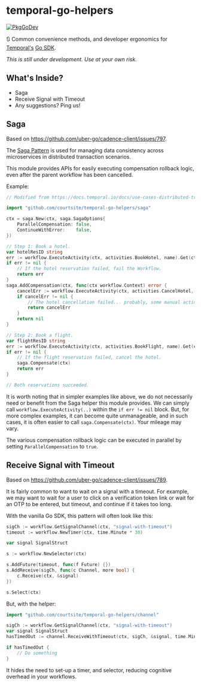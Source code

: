 # temporal-go-helpers

[![PkgGoDev](https://pkg.go.dev/badge/mod/github.com/courtsite/temporal-go-helpers)](https://pkg.go.dev/mod/github.com/courtsite/temporal-go-helpers)


🔃 Common convenience methods, and developer ergonomics for [Temporal's](https://github.com/temporalio/temporal/) [Go SDK](https://github.com/temporalio/sdk-go).

_This is still under development. Use at your own risk._


## What's Inside?

- Saga
- Receive Signal with Timeout
- Any suggestions? Ping us!


## Saga

Based on https://github.com/uber-go/cadence-client/issues/797.

The [Saga Pattern](https://microservices.io/patterns/data/saga.html) is used for managing data consistency across microservices in distributed transaction scenarios.

This module provides APIs for easily executing compensation rollback logic, even after the parent workflow has been cancelled.

Example:

```go
// Modified from https://docs.temporal.io/docs/use-cases-distributed-transactions/

import "github.com/courtsite/temporal-go-helpers/saga"

ctx = saga.New(ctx, saga.SagaOptions{
    ParallelCompensation: false,
    ContinueWithError:    false,
})

// Step 1: Book a hotel.
var hotelResID string
err := workflow.ExecuteActivity(ctx, activities.BookHotel, name).Get(ctx, &hotelResID)
if err != nil {
    // If the hotel reservation failed, fail the Workflow.
    return err
}
saga.AddCompensation(ctx, func(ctx workflow.Context) error {
    cancelErr := workflow.ExecuteActivity(ctx, activities.CancelHotel, hotelResID)
    if cancelErr != nil {
        // The hotel cancellation failed... probably, some manual action is needed.
        return cancelErr
    }
    return nil
}

// Step 2: Book a flight.
var flightResID string
err := workflow.ExecuteActivity(ctx, activities.BookFlight, name).Get(ctx, &flightResID)
if err != nil {
    // If the flight reservation failed, cancel the hotel.
    saga.Compensate(ctx)
    return err
}

// Both reservations succeeded.
```

It is worth noting that in simpler examples like above, we do not necessarily need or benefit from the Saga helper this module provides. We can simply call `workflow.ExecuteActivity(..)` within the `if err != nil` block. But, for more complex examples, it can become quite unmanageable, and in such cases, it is often easier to call `saga.Compensate(ctx)`. Your mileage may vary.

The various compensation rollback logic can be executed in parallel by setting `ParallelCompensation` to `true`.


## Receive Signal with Timeout

Based on https://github.com/uber-go/cadence-client/issues/789.

It is fairly common to want to wait on a signal with a timeout. For example, we may want to wait for a user to click on a verification token link or wait for an OTP to be entered, but timeout, and continue if it takes too long.

With the vanilla Go SDK, this pattern will often look like this:

```go
sigCh := workflow.GetSignalChannel(ctx, "signal-with-timeout")
timeout := workflow.NewTimer(ctx, time.Minute * 30)

var signal SignalStruct

s := workflow.NewSelector(ctx)

s.AddFuture(timeout, func(f Future) {})
s.AddReceive(sigCh, func(c Channel, more bool) {
    c.Receive(ctx, &signal)
})

s.Select(ctx)
```

But, with the helper:

```go
import "github.com/courtsite/temporal-go-helpers/channel"

sigCh := workflow.GetSignalChannel(ctx, "signal-with-timeout")
var signal SignalStruct
hasTimedOut := channel.ReceiveWithTimeout(ctx, sigCh, &signal, time.Minute * 30)

if hasTimedOut {
    // Do something
}
```

It hides the need to set-up a timer, and selector, reducing cognitive overhead in your workflows.
